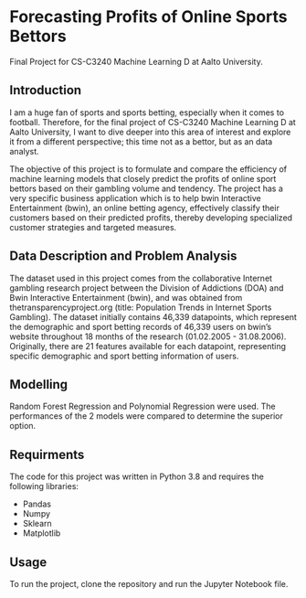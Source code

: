 # Forecasting Profits of Online Sports Bettors
Final Project for CS-C3240 Machine Learning D at Aalto University.

## Introduction
I am a huge fan of sports and sports betting, especially when it comes to football. Therefore, for the final project of CS-C3240 Machine Learning D at Aalto University, I want to dive deeper into this area of interest and explore it from a different perspective; this time not as a bettor, but as an data analyst. 

The objective of this project is to formulate and compare the efficiency of machine learning models that closely predict the profits of online sport bettors based on their gambling volume and tendency. 
The project has a very specific business application which is to help bwin Interactive Entertainment (bwin), an online betting agency, effectively classify their customers based on their predicted profits, thereby developing specialized customer strategies and targeted measures.  

## Data Description and Problem Analysis
The dataset used in this project comes from the collaborative Internet gambling research project between the Division of Addictions (DOA) and Bwin Interactive Entertainment (bwin), and was obtained from thetransparencyproject.org (title: Population Trends in Internet Sports Gambling).
The dataset initially contains 46,339 datapoints, which represent the demographic and sport betting records of 46,339 users on bwin’s website throughout 18 months of the research (01.02.2005 - 31.08.2006). Originally, there are 21 features available for each datapoint, representing specific demographic and sport betting information of users. 
  
## Modelling
Random Forest Regression and Polynomial Regression were used.
The performances of the 2 models were compared to determine the superior option.

## Requirments
The code for this project was written in Python 3.8 and requires the following libraries:

- Pandas
- Numpy
- Sklearn
- Matplotlib

## Usage
To run the project, clone the repository and run the Jupyter Notebook file.

